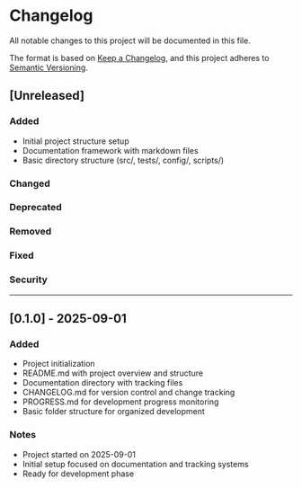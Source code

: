 # Changelog

All notable changes to this project will be documented in this file.

The format is based on [Keep a Changelog](https://keepachangelog.com/en/1.0.0/),
and this project adheres to [Semantic Versioning](https://semver.org/spec/v2.0.0.html).

## [Unreleased]

### Added
- Initial project structure setup
- Documentation framework with markdown files
- Basic directory structure (src/, tests/, config/, scripts/)

### Changed

### Deprecated

### Removed

### Fixed

### Security

---

## [0.1.0] - 2025-09-01

### Added
- Project initialization
- README.md with project overview and structure
- Documentation directory with tracking files
- CHANGELOG.md for version control and change tracking
- PROGRESS.md for development progress monitoring
- Basic folder structure for organized development

### Notes
- Project started on 2025-09-01
- Initial setup focused on documentation and tracking systems
- Ready for development phase
